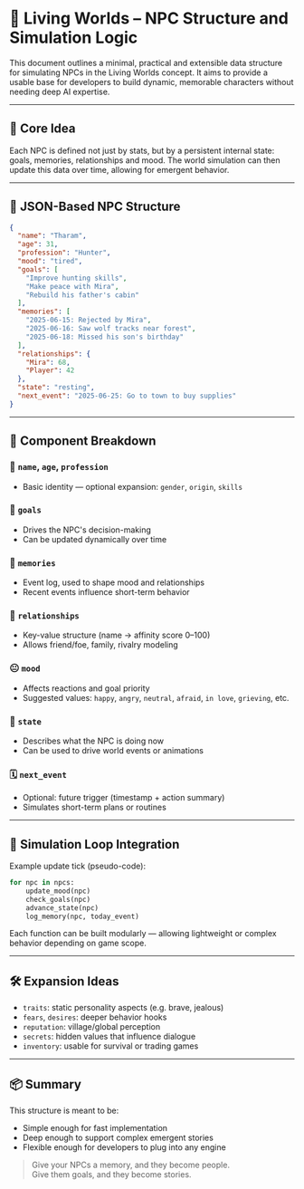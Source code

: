 # 📄 Living Worlds – NPC Structure and Simulation Logic

This document outlines a minimal, practical and extensible data structure for simulating NPCs in the Living Worlds concept. It aims to provide a usable base for developers to build dynamic, memorable characters without needing deep AI expertise.

---

## 🧠 Core Idea

Each NPC is defined not just by stats, but by a persistent internal state: goals, memories, relationships and mood. The world simulation can then update this data over time, allowing for emergent behavior.

---

## 🧱 JSON-Based NPC Structure

```json
{
  "name": "Tharam",
  "age": 31,
  "profession": "Hunter",
  "mood": "tired",
  "goals": [
    "Improve hunting skills",
    "Make peace with Mira",
    "Rebuild his father's cabin"
  ],
  "memories": [
    "2025-06-15: Rejected by Mira",
    "2025-06-16: Saw wolf tracks near forest",
    "2025-06-18: Missed his son's birthday"
  ],
  "relationships": {
    "Mira": 68,
    "Player": 42
  },
  "state": "resting",
  "next_event": "2025-06-25: Go to town to buy supplies"
}
```

---

## 🧩 Component Breakdown

### 🧍 `name`, `age`, `profession`
- Basic identity — optional expansion: `gender`, `origin`, `skills`

### 💭 `goals`
- Drives the NPC's decision-making
- Can be updated dynamically over time

### 🧠 `memories`
- Event log, used to shape mood and relationships
- Recent events influence short-term behavior

### 🤝 `relationships`
- Key-value structure (name → affinity score 0–100)
- Allows friend/foe, family, rivalry modeling

### 😐 `mood`
- Affects reactions and goal priority
- Suggested values: `happy`, `angry`, `neutral`, `afraid`, `in love`, `grieving`, etc.

### 🔄 `state`
- Describes what the NPC is doing now
- Can be used to drive world events or animations

### 🗓️ `next_event`
- Optional: future trigger (timestamp + action summary)
- Simulates short-term plans or routines

---

## 🚦 Simulation Loop Integration

Example update tick (pseudo-code):

```python
for npc in npcs:
    update_mood(npc)
    check_goals(npc)
    advance_state(npc)
    log_memory(npc, today_event)
```

Each function can be built modularly — allowing lightweight or complex behavior depending on game scope.

---

## 🛠️ Expansion Ideas
- `traits`: static personality aspects (e.g. brave, jealous)
- `fears`, `desires`: deeper behavior hooks
- `reputation`: village/global perception
- `secrets`: hidden values that influence dialogue
- `inventory`: usable for survival or trading games

---

## 📦 Summary

This structure is meant to be:
- Simple enough for fast implementation
- Deep enough to support complex emergent stories
- Flexible enough for developers to plug into any engine

> Give your NPCs a memory, and they become people.  
> Give them goals, and they become stories.
